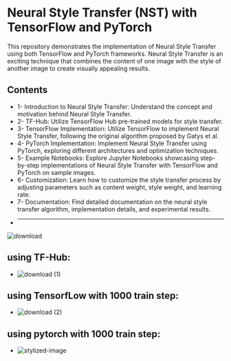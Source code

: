 # Neural Style Transfer (NST) with TensorFlow and PyTorch
This repository demonstrates the implementation of Neural Style Transfer using both TensorFlow and PyTorch frameworks. Neural Style Transfer is an exciting technique that combines the content of one image with the style of another image to create visually appealing results.

## Contents
* 1- Introduction to Neural Style Transfer: Understand the concept and motivation behind Neural Style Transfer.
* 2- TF-Hub: Utilize TensorFlow Hub pre-trained models for style transfer.
* 3- TensorFlow Implementation: Utilize TensorFlow to implement Neural Style Transfer, following the original algorithm proposed by Gatys et al.
* 4- PyTorch Implementation: Implement Neural Style Transfer using PyTorch, exploring different architectures and optimization techniques.
* 5- Example Notebooks: Explore Jupyter Notebooks showcasing step-by-step implementations of Neural Style Transfer with TensorFlow and PyTorch on sample images.
* 6- Customization: Learn how to customize the style transfer process by adjusting parameters such as content weight, style weight, and learning rate.
* 7- Documentation: Find detailed documentation on the neural style transfer algorithm, implementation details, and experimental results.
* -----------------------------------------------------------------------------------------------------------------------------------------  
![download](https://github.com/MarwanAhmed20/Neural-Style-Transfer-with-TensorFlow-and-PyTorch/assets/47067493/312b6838-6c09-4a8f-9eb0-81f079c140fa)
## using TF-Hub:
* ![download (1)](https://github.com/MarwanAhmed20/Neural-Style-Transfer-with-TensorFlow-and-PyTorch/assets/47067493/8a2ee22f-3272-4b55-90da-1b01c9fc4ef6)
## using TensorfLow with 1000 train step:
* ![download (2)](https://github.com/MarwanAhmed20/Neural-Style-Transfer-with-TensorFlow-and-PyTorch/assets/47067493/7b61d21a-fc16-4125-b0b1-525192ed04e7)
## using pytorch with 1000 train step:
* ![stylized-image](https://github.com/MarwanAhmed20/Neural-Style-Transfer-with-TensorFlow-and-PyTorch/assets/47067493/e2528642-d9dc-41e4-8e32-9dbba3b8de8d)

